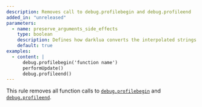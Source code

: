 ```yaml
---
description: Removes call to debug.profilebegin and debug.profileend
added_in: "unreleased"
parameters:
  - name: preserve_arguments_side_effects
    type: boolean
    description: Defines how darklua converts the interpolated strings into `string.format` calls. The "string" strategy will make the rule use the `%s` specifier and the "tostring" strategy will use the `%*` specifier.
    default: true
examples:
  - content: |
      debug.profilebegin('function name')
      performUpdate()
      debug.profileend()
---
```


This rule removes all function calls to [`debug.profilebegin`](https://create.roblox.com/docs/reference/engine/libraries/debug#profilebegin) and [`debug.profileend`](https://create.roblox.com/docs/reference/engine/libraries/debug#profileend).
